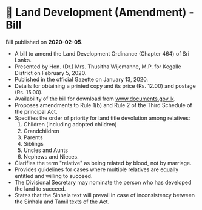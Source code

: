 # 📄  Land Development (Amendment) - Bill

Bill published on **2020-02-05**.

- A bill to amend the Land Development Ordinance (Chapter 464) of Sri Lanka.
- Presented by Hon. (Dr.) Mrs. Thusitha Wijemanne, M.P. for Kegalle District on February 5, 2020.
- Published in the official Gazette on January 13, 2020.
- Details for obtaining a printed copy and its price (Rs. 12.00) and postage (Rs. 15.00).
- Availability of the bill for download from www.documents.gov.lk.
- Proposes amendments to Rule 1(b) and Rule 2 of the Third Schedule of the principal Act.
- Specifies the order of priority for land title devolution among relatives:
  1. Children (including adopted children) 
  2. Grandchildren
  3. Parents
  4. Siblings
  5. Uncles and Aunts
  6. Nephews and Nieces.
- Clarifies the term "relative" as being related by blood, not by marriage.
- Provides guidelines for cases where multiple relatives are equally entitled and willing to succeed.
- The Divisional Secretary may nominate the person who has developed the land to succeed.
- States that the Sinhala text will prevail in case of inconsistency between the Sinhala and Tamil texts of the Act.
